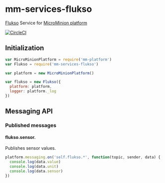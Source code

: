 # mm-services-flukso

[Flukso](http://www.flukso.net) Service for [MicroMinion platform](https://github.com/MicroMinion/mm-platform)

[![CircleCI](https://circleci.com/gh/MicroMinion/mm-services-flukso.svg?style=svg)](https://circleci.com/gh/MicroMinion/mm-services-flukso)

## Initialization

```js
var MicroMinionPlatform = require('mm-platform')
var Flukso = require('mm-services-flukso')

var platform = new MicroMinionPlatform()

var flukso = new Flukso({
  platform: platform,
  logger: platform._log
})
```

## Messaging API

### Published messages

#### flukso.sensor.<sensor-name>

Publishes sensor values.

```js
platform.messaging.on('self.flukso.*', function(topic, sender, data) {
  console.log(data.value)
  console.log(data.unit)
  console.log(data.sensor)
})
```
